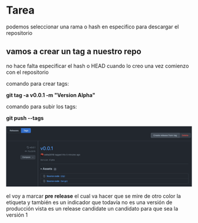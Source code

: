 # Tarea

podemos seleccionar una rama o hash en especifico para descargar el repositorio

## vamos a crear un tag a nuestro repo

no hace falta especificar el hash o HEAD cuando lo creo una vez comienzo con el repositorio

comando para crear tags:

**git tag -a v0.0.1 -m "Version Alpha"**

comando para subir los tags:

**git push --tags**

![version](/images/version.png)

el voy a marcar **pre release** el cual va hacer que se mire de otro color la etiqueta y también es un indicador que todavía no es una versión de producción vista es un release candidate un candidato para que sea la versión 1
